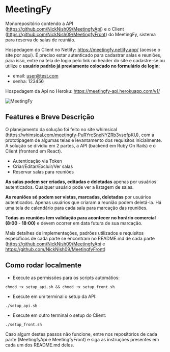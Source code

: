 # MeetingFy

Monorepositório contendo a API (https://github.com/NickNish09/MeetingfyApi) e o Client (https://github.com/NickNish09/MeetingfyFront) do MeetingFy, sistema para reserva de salas de reunião.

Hospedagem do Client no Netlify: https://meetingfy.netlify.app/ (acesse o site por aqui). É preciso estar autenticado para cadastrar salas e reuniões, para isso, entre na tela de login pelo link no header do site e cadastre-se ou utilize o **usuário padrão já previamente colocado no formulário de login**:

- email: user@test.com
- senha: 123456

Hospedagem da Api no Heroku: https://meetingfy-api.herokuapp.com/v1/

![MeetingFy](https://i.imgur.com/GaC8G1t.png)  

## Features e Breve Descrição
O planejamento da solução foi feito no site whimsical (https://whimsical.com/meetingfy-PuRYrcSneNYZRb3vsqfpKU), com a prototipagem de algumas telas e levantamento dos requisitos inicialmente. A solução se dividiu em 2 partes, a API (backend em Ruby On Rails) e o Client (frontend em React).
- Autenticação via Token  
- Criar/Editar/Excluir/Ver salas  
- Reservar salas para reuniões

**As salas podem ser criadas, editadas e deletadas** apenas por usuários autenticados. Qualquer usuário pode ver a listagem de salas.  
  
**As reuniões só podem ser vistas, marcadas, deletadas** por usuários autenticados.  Apenas usuários que criaram a reunião podem deletá-la. Há uma tela de calendário para cada sala para marcação das reuniões.
  
**Todas as reuniões tem validação para acontecer no horário comercial (8:00 - 18:00)**  e devem ocorrer em data futura de sua marcação.

Mais detalhes de implementações, padrões utilizados e requisitos específicos de cada parte se encontram no README.md de cada parte (https://github.com/NickNish09/MeetingfyApi e https://github.com/NickNish09/MeetingfyFront)
## Como rodar localmente

- Execute as permissões para os scripts automátios:

  

```chmod +x setup_api.sh && chmod +x setup_front.sh```

  

- Execute em um terminal o setup da API:

```./setup_api.sh```

  

- Execute em outro terminal o setup do Client:

```./setup_front.sh```

  

Caso algum destes passos não funcione, entre nos repositórios de cada parte (MeetingfyApi e MeetingfyFront) e siga as instruções presentes em cada um dos README.md deles.
